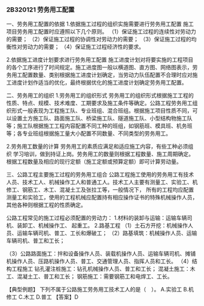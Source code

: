 ### 2B320121	劳务用工配置
一、劳务用工配置的依据
1.依据施工过程的组织实施需要进行劳务用工配置 施工项目劳务用工配置时应遵照以下几个原则。
（1）保证施工过程的连续性对劳动力的需要；
（2）保证施工过程的协调性对劳动力的需要；
（3）保证施工过程的均衡性对劳动力的需要；
（4）保证施工过程经济性的要求。

2.依据施工进度计划要求进行劳务用工配置
施工进度计划对将要实施的工程项目的各个工序进行了时间规定。施工进度图一般以横道图、直方图、网络图表示，劳务用工配置数量、类别根据施工进度计划确定，当劳动力队伍配置不合理时应对施工进度计划作适当的优化，最终根据优化的施工进度计划确定劳务用工配置。

二、劳务用工的组织
1.劳务用工的组织形式
劳务用工的组织形式根据施工工程的性质、特点、规模、技术难度、工期要求及施工条件等确定。公路工程劳务用工组织形式一般表现为工程施工队、专业班组、混合班组。根据施工项目性质不同，可以设置土方施工队、路面施工队、桥梁施工队、隧道施工队、小型结构物施工队等；施工队根据施工工程内容配置不同工种的班组，如钢筋班、模具班、机务班等；各专业班组根据施工量大小配置不同数量、不同类型的劳务用工。

2.劳务用工数量的计算
劳务用工的素质应满足和适应施工内容，有些工种必须组织 学习培训，做到持证上岗。劳务用工的数量则根据工程数量、施工周期确定。
根据工程数量及相应的现行定额（施工定额或预算定额）即可计算劳动量。

三、公路工程主要施工过程的劳务用工组合
公路工程施工使用的劳务用工有技术人员、技术工人、机械操作工人和普通工人。技术工人主要有测量工、实验工、机修工、钢筋工、木工、混凝土工及张拉工等，一般情况下， 所有的工程均应配置测量工和实验工，使用的工程机械应配置持有相应操作证书的特殊机械操作人员，其他各种则根据工程的性质确定。

公路工程常见的施工过程必须配置的劳动力：
1.材料的装卸与运输：运输车辆司机、装卸工、机械操作工、  起重工。
2.路基工程
（1）土石方开挖：机械操作人员、运输车辆司机、普工、工长和爆破工；
（2）路基填筑：机械操作人员、运输车辆司机、普工和工长；

（3）公路路面施工：拌和设备操作人员、装载机操作人员、运输车辆司机、摊铺机操作人员、压路机操作人员、普工、交通管理人员、指挥人员和工长。
（4）结构工程施工
钻孔灌注桩施工：钻孔机械操作人员、普工和工长； 混凝土施工：木工、混凝土工、普工和工长；
钢筋施工：需要钢筋工和电焊工、工长。

【典型例题】
下列不属于公路施工劳务用工技术工人的是（　）。
A.实验工
B.机修工
C.木工
D.普工
【答案】D